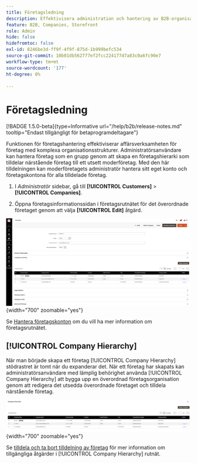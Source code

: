 ```yaml
---
title: Företagsledning
description: Effektivisera administration och hantering av B2B-organisationer med komplexa operativa modeller.
feature: B2B, Companies, Storefront
role: Admin
hide: false
hidefromtoc: false
exl-id: 8246be3d-ff9f-4f9f-875d-1b999befc534
source-git-commit: 10b01db562777ef2fcc224177d7a83c0a6fc90e7
workflow-type: tm+mt
source-wordcount: '177'
ht-degree: 0%

---
```


# Företagsledning

[!BADGE 1.5.0-beta]{type=Informative url="/help/b2b/release-notes.md" tooltip="Endast tillgängligt för betaprogramdeltagare"}

Funktionen för företagshantering effektiviserar affärsverksamheten för företag med komplexa organisationsstrukturer. Administratörsanvändare kan hantera företag som en grupp genom att skapa en företagshierarki som tilldelar närstående företag till ett utsett moderföretag. Med den här tilldelningen kan moderföretagets administratör hantera sitt eget konto och företagskontona för alla tilldelade företag.

1. I _Administratör_ sidebar, gå till **[!UICONTROL Customers]** > **[!UICONTROL Companies]**.

1. Öppna företagsinformationssidan i företagsrutnätet för det överordnade företaget genom att välja **[!UICONTROL Edit]** åtgärd.

![Företagsrutnät](./assets/company-detail-view.png){width="700" zoomable="yes"}

Se [Hantera företagskonton](account-company-manage.md) om du vill ha mer information om företagsrutnätet.

## [!UICONTROL Company Hierarchy]

När man började skapa ett företag [!UICONTROL Company Hierarchy] stödrastret är tomt när du expanderar det. När ett företag har skapats kan administratörsanvändare med lämplig behörighet använda [!UICONTROL Company Hierarchy] att bygga upp en överordnad företagsorganisation genom att redigera det utsedda överordnade företaget och tilldela närstående företag.

![Stödraster för företagshierarki](./assets/company-hierarchy-grid.png){width="700" zoomable="yes"}

Se [tilldela och ta bort tilldelning av företag](assign-companies.md) för mer information om tillgängliga åtgärder i [!UICONTROL Company Hierarchy] rutnät.
